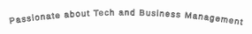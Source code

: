 
<svg viewBox="0 0 800 100" xmlns="http://www.w3.org/2000/svg" xmlns:xlink="http://www.w3.org/1999/xlink" width="100%">
  <text x="50%" y="50%" dominant-baseline="middle" text-anchor="middle" fill="none" stroke="#000" stroke-width="1" font-size="24" font-family="Arial" letter-spacing="3">
    <textPath href="#curve" startOffset="0">
      Passionate about Tech and Business Management
    </textPath>
  </text>
  <path id="curve" d="M 10 80 Q 400 10, 780 80" fill="transparent"/>
</svg>
